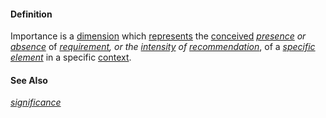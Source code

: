 #### Definition

Importance is a [dimension](https://github.com/gcassel/Modular-Organization-Terminology/blob/master/terms/dimension.md) which [represents](https://github.com/gcassel/Modular-Organization-Terminology/blob/master/terms/represent.md) the [conceived](https://github.com/gcassel/Modular-Organization-Terminology/blob/master/terms/concept.md) *[presence](https://github.com/gcassel/Modular-Organization-Terminology/blob/master/terms/presence.md) or [absence](https://github.com/gcassel/Modular-Organization-Terminology/blob/master/terms/absence.md)* of *[requirement](https://github.com/gcassel/Modular-Organization-Terminology/blob/master/terms/require.md), or the [intensity](https://github.com/gcassel/Modular-Organization-Terminology/blob/master/terms/intensity.md) of [recommendation](https://github.com/gcassel/Modular-Organization-Terminology/blob/master/terms/recommend.md)*, of a *[specific](https://github.com/gcassel/Modular-Organization-Terminology/blob/master/terms/specific.md) [element](https://github.com/gcassel/Modular-Organization-Terminology/blob/master/terms/element.md)* in a specific [context](https://github.com/gcassel/Modular-Organization-Terminology/blob/master/terms/context.md). 

#### See Also

*[significance](https://github.com/gcassel/Modular-Organization-Terminology/blob/master/terms/significance.md)*
